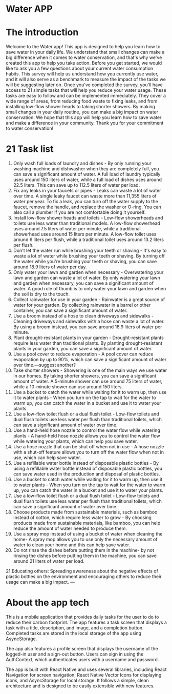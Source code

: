 # Water APP 
# The introduction
Welcome to the Water app! This app is designed to help you learn how to save water in your daily life. We understand that small changes can make a big difference when it comes to water conservation, and that's why we've created this app to help you take action.
Before you get started, we would like to ask you a few questions about your current water consumption habits. This survey will help us understand how you currently use water, and it will also serve as a benchmark to measure the impact of the tasks we will be suggesting later on.
Once you've completed the survey, you'll have access to 21 simple tasks that will help you reduce your water usage. These tasks are easy to follow and can be implemented immediately. They cover a wide range of areas, from reducing food waste to fixing leaks, and from installing low-flow shower heads to taking shorter showers.
By making small changes in your daily routine, you can make a big impact on water conservation. We hope that this app will help you learn how to save water and make a difference in your community. Thank you for your commitment to water conservation!


# 21 Task list 
1. Only wash full loads of laundry and dishes - By only running your washing machine and dishwasher when they are completely full, you can save a significant amount of water. A full load of laundry typically uses around 150 liters of water, while a full load of dishes uses around 22.5 liters. This can save up to 112.5 liters of water per load.
2. Fix any leaks in your faucets or pipes - Leaks can waste a lot of water over time. A single leaky faucet can waste more than 11,355 liters of water per year. To fix a leak, you can turn off the water supply to the faucet, remove the handle, and replace the washer or O-ring. You can also call a plumber if you are not comfortable doing it yourself.
3. Install low-flow shower heads and toilets - Low-flow showerheads and toilets use less water than traditional models. A low-flow showerhead uses around 7.5 liters of water per minute, while a traditional showerhead uses around 15 liters per minute. A low-flow toilet uses around 6 liters per flush, while a traditional toilet uses around 13.2 liters per flush.
4. Don't let the water run while brushing your teeth or shaving - It's easy to waste a lot of water while brushing your teeth or shaving. By turning off the water while you're brushing your teeth or shaving, you can save around 18.9 liters of water per day.
5. Only water your lawn and garden when necessary - Overwatering your lawn and garden can waste a lot of water. By only watering your lawn and garden when necessary, you can save a significant amount of water. A good rule of thumb is to only water your lawn and garden when the soil is dry to the touch.
6. Collect rainwater for use in your garden - Rainwater is a great source of water for your garden. By collecting rainwater in a barrel or other container, you can save a significant amount of water.
7. Use a broom instead of a hose to clean driveways and sidewalks - Cleaning driveways and sidewalks with a hose can waste a lot of water. By using a broom instead, you can save around 18.9 liters of water per minute.
8. Plant drought-resistant plants in your garden - Drought-resistant plants require less water than traditional plants. By planting drought-resistant plants in your garden, you can save a significant amount of water.
9. Use a pool cover to reduce evaporation - A pool cover can reduce evaporation by up to 90%, which can save a significant amount of water over time.—suggest another?
10. Take shorter showers - Showering is one of the main ways we use water in our homes. By taking shorter showers, you can save a significant amount of water. A 5-minute shower can use around 75 liters of water, while a 10-minute shower can use around 150 liters.
11. Use a bucket to catch the water while waiting for it to warm up, then use it to water plants - When you turn on the tap to wait for the water to warm up, you can catch the water in a bucket and use it to water your plants.
12. Use a low-flow toilet flush or a dual flush toilet - Low-flow toilets and dual flush toilets use less water per flush than traditional toilets, which can save a significant amount of water over time.
13. Use a hand-held hose nozzle to control the water flow while watering plants - A hand-held hose nozzle allows you to control the water flow while watering your plants, which can help you save water.
14. Use a hose nozzle that can be shut off when not in use - A hose nozzle with a shut-off feature allows you to turn off the water flow when not in use, which can help save water.
15. Use a refillable water bottle instead of disposable plastic bottles - By using a refillable water bottle instead of disposable plastic bottles, you can save water used in the production and disposal of plastic bottles.
16. Use a bucket to catch water while waiting for it to warm up, then use it to water plants - When you turn on the tap to wait for the water to warm up, you can catch the water in a bucket and use it to water your plants.
17. Use a low-flow toilet flush or a dual flush toilet - Low-flow toilets and dual flush toilets use less water per flush than traditional toilets, which can save a significant amount of water over time.
18. Choose products made from sustainable materials, such as bamboo instead of cotton, which require less water to grow - By choosing products made from sustainable materials, like bamboo, you can help reduce the amount of water needed to produce them.
19. Use a spray mop instead of using a bucket of water when cleaning the home- A spray mop allows you to use only the necessary amount of water to clean your home and this can help save water.
20. Do not rinse the dishes before putting them in the machine- by not rinsing the dishes before putting them in the machine, you can save around 21 liters of water per load.

21.Educating others: Spreading awareness about the negative effects of plastic bottles on the environment and encouraging others to reduce their usage can make a big impact.
—
# About the app tech
 
This is a mobile application that provides daily tasks for the user to do to reduce their carbon footprint. The app features a task screen that displays a task with a title, description, and image, and a completion button. Completed tasks are stored in the local storage of the app using AsyncStorage.

The app also features a profile screen that displays the username of the logged-in user and a sign-out button. Users can sign in using the AuthContext, which authenticates users with a username and password.

The app is built with React Native and uses several libraries, including React Navigation for screen navigation, React Native Vector Icons for displaying icons, and AsyncStorage for local storage. It follows a simple, clean architecture and is designed to be easily extensible with new features.